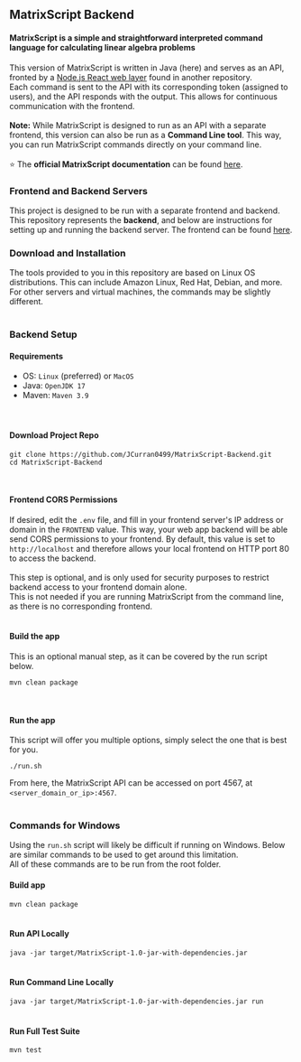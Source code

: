 ## MatrixScript Backend
#### MatrixScript is a simple and straightforward interpreted command language for calculating linear algebra problems

This version of MatrixScript is written in Java (here) and serves as an API, fronted by a [Node.js React web layer](https://github.com/JCurran0499/MatrixScript-Frontend) found in another repository.<br/>
Each command is sent to the API with its corresponding token (assigned to users), and the API responds with the output.
This allows for continuous communication with the frontend.
<br/>
<br/>
**Note:** While MatrixScript is designed to run as an API with a separate frontend, this version can also be run as a **Command Line tool**.
This way, you can run MatrixScript commands directly on your command line.
<br/>
<br/>
⭐ The **official MatrixScript documentation** can be found [here](https://github.com/JCurran0499/MatrixScript-Docs/blob/main/docs.md).

### Frontend and Backend Servers

This project is designed to be run with a separate frontend and backend. This repository represents the **backend**, and below are instructions for setting up and running the backend server. 
The frontend can be found [here](https://github.com/JCurran0499/MatrixScript-Frontend).<br/>

### Download and Installation

The tools provided to you in this repository are based on Linux OS distributions. 
This can include Amazon Linux, Red Hat, Debian, and more. 
For other servers and virtual machines, the commands may be slightly different. <br/>
<br/>

### Backend Setup
#### Requirements
- OS: ``Linux`` (preferred) or ```MacOS```
- Java: ```OpenJDK 17```
- Maven: ```Maven 3.9```
<br/><br/><br/>

#### Download Project Repo
```
git clone https://github.com/JCurran0499/MatrixScript-Backend.git
cd MatrixScript-Backend
```
<br/>

#### Frontend CORS Permissions
If desired, edit the ```.env``` file, and fill in your frontend server's IP address or domain in the `FRONTEND` value. 
This way, your web app backend will be able send CORS permissions to your frontend. 
By default, this value is set to ```http://localhost``` and therefore allows your local frontend on HTTP port 80 to access the backend.
<br/><br/>
This step is optional, and is only used for security purposes to restrict backend access to your frontend domain alone.
<br/>
This is not needed if you are running MatrixScript from the command line, as there is no corresponding frontend.
<br/>
<br/>

#### Build the app
This is an optional manual step, as it can be covered by the run script below.
```
mvn clean package
```
<br/>

#### Run the app
This script will offer you multiple options, simply select the one that is best for you.
```
./run.sh
```

From here, the MatrixScript API can be accessed on port 4567, at `<server_domain_or_ip>:4567`.
<br/><br/>

### Commands for Windows
Using the ```run.sh``` script will likely be difficult if running on Windows.
Below are similar commands to be used to get around this limitation.
<br/>
All of these commands are to be run from the root folder.
<br/>

#### Build app
```mvn clean package```
<br/>
<br/>

#### Run API Locally
```java -jar target/MatrixScript-1.0-jar-with-dependencies.jar```
<br/>
<br/>

#### Run Command Line Locally
```java -jar target/MatrixScript-1.0-jar-with-dependencies.jar run```
<br/>
<br/>

#### Run Full Test Suite
```mvn test```
<br/>
<br/>